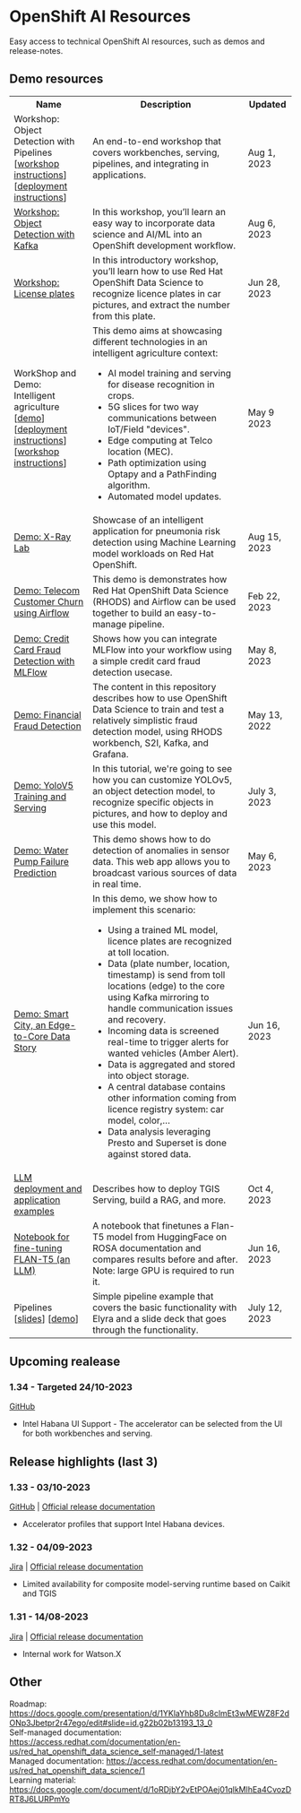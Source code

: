 # OpenShift AI Resources
Easy access to technical OpenShift AI resources, such as demos and release-notes.

## Demo resources

<table>
<tr>
<th>Name</th>
<th>Description</th>
<th>Updated</th>
</tr>
<tr>
<td>Workshop: Object Detection with Pipelines</br>[<a href="https://codrinbucur.github.io/rhods-od-workshop/rhods-od-workshop/index.html">workshop instructions</a>][<a href="https://github.com/mamurak/os-mlops/blob/main/rhods-od-workshop-instructions.md">deployment instructions</a>]</td>
<td>An end-to-end workshop that covers workbenches, serving, pipelines, and integrating in applications.</td>
<td>Aug 1, 2023</td>
</tr>
<tr>
<td><a href="https://redhat-scholars.github.io/rhods-od-workshop/rhods-od-workshop/index.html">Workshop: Object Detection with Kafka</a></td>
<td>In this workshop, you’ll learn an easy way to incorporate data science and AI/ML into an OpenShift development workflow. </td>
<td>Aug 6, 2023</td>
</tr>
<tr>
<td><a href="https://github.com/rh-aiservices-bu/licence-plate-workshop">Workshop: License plates</a></td>
<td>In this introductory workshop, you’ll learn how to use Red Hat OpenShift Data Science to recognize licence plates in car pictures, and extract the number from this plate.</td>
<td>Jun 28, 2023</td>
</tr>
<tr>
<td>WorkShop and Demo: Intelligent agriculture </br>[<a href="https://github.com/rh-aiservices-bu/intelligent-agriculture-demo">demo</a>][<a href="https://github.com/guimou/intelligent-agriculture-deployment">deployment instructions</a>][<a href="https://github.com/guimou/intelligent-agriculture-workshop/tree/main/documentation/modules/ROOT/pages">workshop instructions</a>]</td>
<td>This demo aims at showcasing different technologies in an intelligent agriculture context:  
<ul> 
    <li>AI model training and serving for disease recognition in crops.</li>
    <li>5G slices for two way communications between IoT/Field "devices".</li>
    <li>Edge computing at Telco location (MEC).</li>
    <li>Path optimization using Optapy and a PathFinding algorithm.</li>
    <li>Automated model updates.</li>
</ul>
</td>
<td>May 9 2023</td>
</tr>
<tr>
<td><a href="https://github.com/eartvit/xraylab-demo">Demo: X-Ray Lab</a></td>
<td>Showcase of an intelligent application for pneumonia risk detection using Machine Learning model workloads on Red Hat OpenShift.</td>
<td>Aug 15, 2023</td>
</tr>
<tr>
<td><a href="https://ai-on-openshift.io/demos/telecom-customer-churn-airflow/telecom-customer-churn-airflow/">Demo: Telecom Customer Churn using Airflow</a></td>
<td>This demo is demonstrates how Red Hat OpenShift Data Science (RHODS) and Airflow can be used together to build an easy-to-manage pipeline.</td>
<td>Feb 22, 2023</td>
</tr>
<tr>
<td><a href="https://ai-on-openshift.io/demos/credit-card-fraud-detection-mlflow/credit-card-fraud/">Demo: Credit Card Fraud Detection with MLFlow</a></td>
<td>Shows how you can integrate MLFlow into your workflow using a simple credit card fraud detection usecase.</td>
<td>May 8, 2023</td>
</tr>
<tr>
<td><a href="https://ai-on-openshift.io/demos/financial-fraud-detection/financial-fraud-detection/">Demo: Financial Fraud Detection</td>
<td>The content in this repository describes how to use OpenShift Data Science to train and test a relatively simplistic fraud detection model, using RHODS workbench, S2I, Kafka, and Grafana.</td>
<td>May 13, 2022</td>
</tr>
<tr>
<td><a href="https://ai-on-openshift.io/demos/yolov5-training-serving/yolov5-training-serving/">Demo: YoloV5 Training and Serving</td>
<td>In this tutorial, we're going to see how you can customize YOLOv5, an object detection model, to recognize specific objects in pictures, and how to deploy and use this model.</td>
<td>July 3, 2023</td>
</tr>
<tr>
<td><a href="https://ai-on-openshift.io/demos/water-pump-failure-prediction/water-pump-failure-prediction/">Demo: Water Pump Failure Prediction</td>
<td>This demo shows how to do detection of anomalies in sensor data. This web app allows you to broadcast various sources of data in real time.</td>
<td>May 6, 2023</td>
</tr>
<tr>
<td><a href="https://ai-on-openshift.io/demos/smart-city/smart-city/">Demo: Smart City, an Edge-to-Core Data Story</td>
<td>In this demo, we show how to implement this scenario:
<ul>
    <li>Using a trained ML model, licence plates are recognized at toll location.</li>
    <li>Data (plate number, location, timestamp) is send from toll locations (edge) to the core using Kafka mirroring to handle communication issues and recovery.</li>
    <li>Incoming data is screened real-time to trigger alerts for wanted vehicles (Amber Alert).</li>
    <li>Data is aggregated and stored into object storage.</li>
    <li>A central database contains other information coming from licence registry system: car model, color,…​</li>
    <li>Data analysis leveraging Presto and Superset is done against stored data.</li>
</ul>
</td>
<td>Jun 16, 2023</td>
</tr>
<tr>
<td><a href="https://github.com/rh-aiservices-bu/llm-on-openshift">LLM deployment and application examples</a></td>
<td>Describes how to deploy TGIS Serving, build a RAG, and more.</td>
<td>Oct 4, 2023</td>
</tr>
<tr>
<td><a href="https://github.com/redhat-et/foundation-models-for-documentation/blob/master/notebooks/finetune/Flan-T5-3B/RosaQA.ipynb">Notebook for fine-tuning FLAN-T5 (an LLM)</td>
<td>A notebook that finetunes a Flan-T5 model from HuggingFace on ROSA documentation and compares results before and after.</br>Note: large GPU is required to run it.</td>
<td>Jun 16, 2023</td>
</tr>
<tr>
<td>Pipelines [<a href="https://docs.google.com/presentation/d/1K0MECjld3-ya5ii-nMy5cOorQ-bHw2gd9j7QpVmt_iY/edit#slide=id.g25869558928_0_79">slides</a>] [<a href="https://github.com/RHRolun/pipelines_demo">demo</a>] </td>
<td>Simple pipeline example that covers the basic functionality with Elyra and a slide deck that goes through the functionality.</td>
<td>July 12, 2023</td>
</tr>
</table>

## Upcoming realease
### 1.34 - Targeted 24/10-2023
[GitHub](https://github.com/opendatahub-io/odh-dashboard/issues?q=label%3Arhods-1.34)

- Intel Habana UI Support - The accelerator can be selected from the UI for both workbenches and serving.

## Release highlights (last 3)

### 1.33 - 03/10-2023
[GitHub](https://github.com/opendatahub-io/odh-dashboard/issues?q=label%3Arhods-1.33) | [Official release documentation](https://access.redhat.com/documentation/en-us/red_hat_openshift_data_science_self-managed/1.33/html/1.33_release_notes)
 
 - Accelerator profiles that support Intel Habana devices.

### 1.32 - 04/09-2023
[Jira](https://issues.redhat.com/browse/RHODS-11794?jql=project%20%3D%20rhods%20AND%20%22Target%20Release%22%20%3D%20RHODS_1.32.0_GA) | [Official release documentation](https://access.redhat.com/documentation/en-us/red_hat_openshift_data_science_self-managed/1.32/html/1.32_release_notes)

- Limited availability for composite model-serving runtime based on Caikit and TGIS

### 1.31 - 14/08-2023
[Jira](https://issues.redhat.com/browse/RHODS-11371?jql=project%20%3D%20rhods%20AND%20%22Target%20Release%22%20%3D%20RHODS_1.31.0_GA) | [Official release documentation](https://access.redhat.com/documentation/en-us/red_hat_openshift_data_science_self-managed/1.31/html/1.31_release_notes)

- Internal work for Watson.X

## Other
Roadmap: https://docs.google.com/presentation/d/1YKlaYhb8Du8clmEt3wMEWZ8F2dONp3Jbetpr2r47ego/edit#slide=id.g22b02b13193_13_0  
Self-managed documentation: https://access.redhat.com/documentation/en-us/red_hat_openshift_data_science_self-managed/1-latest  
Managed documentation: https://access.redhat.com/documentation/en-us/red_hat_openshift_data_science/1  
Learning material: https://docs.google.com/document/d/1oRDjbY2vEtPOAej01qlkMlhEa4CvozDRT8J6LURPmYo  
